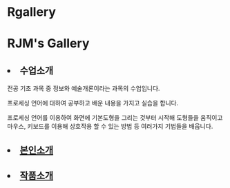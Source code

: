 # Rgallery
<html>
<head>
</head>
<body>
<h1>RJM's Gallery</h1>
<ui>
  <h2><li>수업소개</li></h2>

 <p>전공 기초 과목 중 정보와 예술개론이라는 과목의 수업입니다.</p>
 <p>프로세싱 언어에 대하여 공부하고 배운 내용을 가지고 실습을 합니다.</p>
 <p>프로세싱 언어를 이용하여 화면에 기본도형을 그리는 것부터 시작해 도형들을 움직이고 
마우스, 키보드를 이용해 상호작용 할 수 있는 방법 등 
여러가지 기법들을 배웁니다.</p>


  <h2><li><a href= "" target="_blank" title="본인소개">본인소개</a></li></h2>
  <h2><li><a href= "링크" target="_blank" title="작품소개">작품소개</a></li></h2>
<ui>

